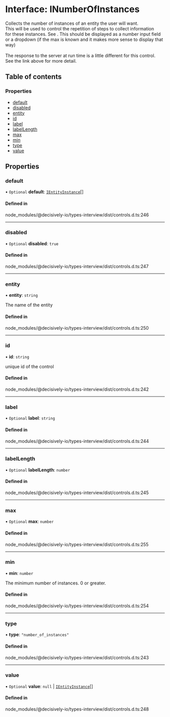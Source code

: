 # Interface: INumberOfInstances

Collects the number of instances of an entity the user will want. \
This will be used to control the repetition of steps to collect information \
for these instances. See . This should be displayed as a number input field \
or a dropdown (if the max is known and it makes more sense to display that way)\
\
The response to the server at run time is a little different for this control.\
See the link above for more detail.

## Table of contents

### Properties

- [default](../wiki/INumberOfInstances#default)
- [disabled](../wiki/INumberOfInstances#disabled)
- [entity](../wiki/INumberOfInstances#entity)
- [id](../wiki/INumberOfInstances#id)
- [label](../wiki/INumberOfInstances#label)
- [labelLength](../wiki/INumberOfInstances#labellength)
- [max](../wiki/INumberOfInstances#max)
- [min](../wiki/INumberOfInstances#min)
- [type](../wiki/INumberOfInstances#type)
- [value](../wiki/INumberOfInstances#value)

## Properties

### default

• `Optional` **default**: [`IEntityInstance`](../wiki/IEntityInstance)[]

#### Defined in

node_modules/@decisively-io/types-interview/dist/controls.d.ts:246

___

### disabled

• `Optional` **disabled**: ``true``

#### Defined in

node_modules/@decisively-io/types-interview/dist/controls.d.ts:247

___

### entity

• **entity**: `string`

The name of the entity

#### Defined in

node_modules/@decisively-io/types-interview/dist/controls.d.ts:250

___

### id

• **id**: `string`

unique id of the control

#### Defined in

node_modules/@decisively-io/types-interview/dist/controls.d.ts:242

___

### label

• `Optional` **label**: `string`

#### Defined in

node_modules/@decisively-io/types-interview/dist/controls.d.ts:244

___

### labelLength

• `Optional` **labelLength**: `number`

#### Defined in

node_modules/@decisively-io/types-interview/dist/controls.d.ts:245

___

### max

• `Optional` **max**: `number`

#### Defined in

node_modules/@decisively-io/types-interview/dist/controls.d.ts:255

___

### min

• **min**: `number`

The minimum number of instances. 0 or greater.

#### Defined in

node_modules/@decisively-io/types-interview/dist/controls.d.ts:254

___

### type

• **type**: ``"number_of_instances"``

#### Defined in

node_modules/@decisively-io/types-interview/dist/controls.d.ts:243

___

### value

• `Optional` **value**: ``null`` \| [`IEntityInstance`](../wiki/IEntityInstance)[]

#### Defined in

node_modules/@decisively-io/types-interview/dist/controls.d.ts:248
